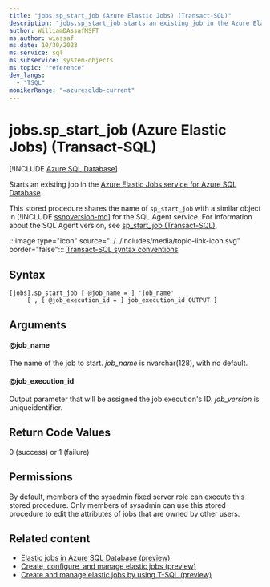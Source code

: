 ```yaml
---
title: "jobs.sp_start_job (Azure Elastic Jobs) (Transact-SQL)"
description: "jobs.sp_start_job starts an existing job in the Azure Elastic Jobs service for Azure SQL Database."
author: WilliamDAssafMSFT
ms.author: wiassaf
ms.date: 10/30/2023
ms.service: sql
ms.subservice: system-objects
ms.topic: "reference"
dev_langs:
  - "TSQL"
monikerRange: "=azuresqldb-current"
---
```

# jobs.sp_start_job (Azure Elastic Jobs) (Transact-SQL)

[!INCLUDE [Azure SQL Database](../../includes/applies-to-version/asdb.md)]

Starts an existing job in the [Azure Elastic Jobs service for Azure SQL Database](/azure/azure-sql/database/elastic-jobs-overview?view=azuresql-db&preserve-view=true).

This stored procedure shares the name of `sp_start_job` with a similar object in [!INCLUDE [ssnoversion-md](../../includes/ssnoversion-md.md)] for the SQL Agent service. For information about the SQL Agent version, see [sp_start_job (Transact-SQL)](sp-start-job-transact-sql.md).

:::image type="icon" source="../../includes/media/topic-link-icon.svg" border="false"::: [Transact-SQL syntax conventions](../../t-sql/language-elements/transact-sql-syntax-conventions-transact-sql.md)

## Syntax

```syntaxsql
[jobs].sp_start_job [ @job_name = ] 'job_name'
     [ , [ @job_execution_id = ] job_execution_id OUTPUT ]
```

## Arguments

#### @job_name 

The name of the job to start. *job_name* is nvarchar(128), with no default.

#### @job_execution_id 

Output parameter that will be assigned the job execution's ID. *job_version* is uniqueidentifier.

## Return Code Values

0 (success) or 1 (failure)

## Permissions

By default, members of the sysadmin fixed server role can execute this stored procedure.  Only members of sysadmin can use this stored procedure to edit the attributes of jobs that are owned by other users.

## Related content

- [Elastic jobs in Azure SQL Database (preview)](/azure/azure-sql/database/elastic-jobs-overview?view=azuresql-db&preserve-view=true)
- [Create, configure, and manage elastic jobs (preview)](/azure/azure-sql/database/elastic-jobs-tutorial?view=azuresql-db&preserve-view=true)
- [Create and manage elastic jobs by using T-SQL (preview)](/azure/azure-sql/database/elastic-jobs-tsql-create-manage?view=azuresql-db&preserve-view=true)
